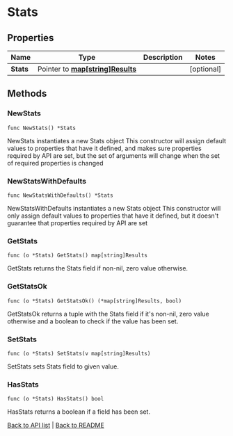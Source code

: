 # Stats

## Properties

Name | Type | Description | Notes
------------ | ------------- | ------------- | -------------
**Stats** | Pointer to [**map[string]Results**](Results.md) |  | [optional] 

## Methods

### NewStats

`func NewStats() *Stats`

NewStats instantiates a new Stats object
This constructor will assign default values to properties that have it defined,
and makes sure properties required by API are set, but the set of arguments
will change when the set of required properties is changed

### NewStatsWithDefaults

`func NewStatsWithDefaults() *Stats`

NewStatsWithDefaults instantiates a new Stats object
This constructor will only assign default values to properties that have it defined,
but it doesn't guarantee that properties required by API are set

### GetStats

`func (o *Stats) GetStats() map[string]Results`

GetStats returns the Stats field if non-nil, zero value otherwise.

### GetStatsOk

`func (o *Stats) GetStatsOk() (*map[string]Results, bool)`

GetStatsOk returns a tuple with the Stats field if it's non-nil, zero value otherwise
and a boolean to check if the value has been set.

### SetStats

`func (o *Stats) SetStats(v map[string]Results)`

SetStats sets Stats field to given value.

### HasStats

`func (o *Stats) HasStats() bool`

HasStats returns a boolean if a field has been set.


[Back to API list](../README.md#documentation-for-api-endpoints) | [Back to README](../README.md)


